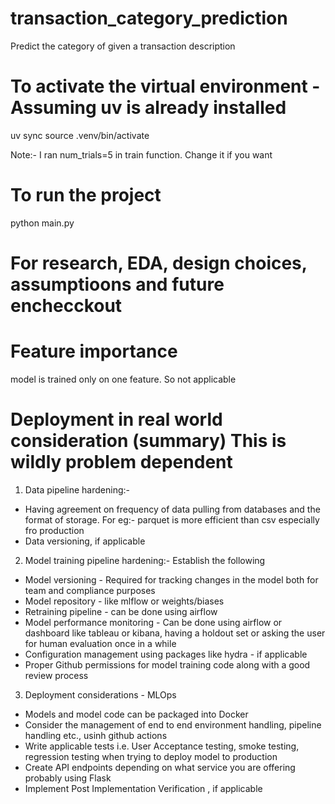 # transaction_category_prediction
Predict the category of given a transaction description

# To activate the virtual environment - Assuming uv is already installed
uv sync 
source .venv/bin/activate

Note:- I ran num_trials=5 in train function. Change it if you want

# To run the project 
python main.py

# For research, EDA, design choices, assumptioons and future enchecckout 
<link>

# Feature importance
model is trained only on one feature. So not applicable 

# Deployment in real world consideration (summary) This is wildly problem dependent
1) Data pipeline hardening:- 
- Having agreement on frequency of data pulling from databases and the format of storage. For eg:- parquet is more efficient than csv especially fro production
- Data versioning, if applicable
2) Model training pipeline hardening:- Establish the following
- Model versioning - Required for tracking changes in the model both for team and compliance purposes
- Model repository - like mlflow or weights/biases
- Retraining pipeline - can  be done using airflow 
- Model performance monitoring - Can be done using airflow or dashboard like tableau or kibana, having a holdout set or asking the user for human evaluation once in a while
- Configuration management using packages like hydra - if applicable
- Proper Github permissions for model training code along with a good review process
3) Deployment considerations - MLOps
- Models and model code can be packaged into Docker
- Consider the management of end to end environment handling, pipeline handling etc., usinh github actions
- Write applicable tests  i.e. User Acceptance testing, smoke testing, regression testing when trying to deploy model to production
- Create API endpoints depending on what service you are offering probably using Flask
- Implement Post Implementation Verification , if applicable
